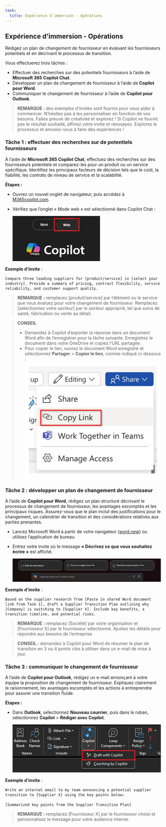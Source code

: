 ```yaml
---
task:
  title: Expérience d’immersion - Opérations
---
```


## Expérience d’immersion - Opérations

Rédigez un plan de changement de fournisseur en évaluant les fournisseurs potentiels et en décrivant le processus de transition.

Vous effectuerez trois tâches :  

- Effectuer des recherches sur des potentiels fournisseurs à l’aide de **Microsoft 365 Copilot Chat**.  
- Développer un plan de changement de fournisseur à l’aide de **Copilot pour Word**.  
- Communiquer le changement de fournisseur à l’aide de **Copilot pour Outlook**.  

> **REMARQUE :** des exemples d’invites sont fournis pour vous aider à commencer. N’hésitez pas à les personnaliser en fonction de vos besoins. Faites preuve de créativité et explorez ! Si Copilot ne fournit pas le résultat souhaité, affinez votre invite et réessayez. Explorez le processus et amusez-vous à faire des expériences !  

### Tâche 1 : effectuer des recherches sur de potentiels fournisseurs  

À l’aide de **Microsoft 365 Copilot Chat**, effectuez des recherches sur des fournisseurs potentiels et comparez-les pour un produit ou un service spécifique. Identifiez les principaux facteurs de décision tels que le coût, la fiabilité, les contrats de niveau de service et la scalabilité.  

**Étapes :**

- Ouvrez un nouvel onglet de navigateur, puis accédez à [M365copilot.com](https://m365copilot.com/).
- Vérifiez que l’onglet « Mode web » est sélectionné dans Copilot Chat :

    ![Capture d’écran montrant l’onglet Mode web.](../Prompts/Media/web-mode.png)

**Exemple d’invite** :

```text
Compare three leading suppliers for [product/service] in [select your industry]. Provide a summary of pricing, contract flexibility, service reliability, and customer support quality.
```

> **REMARQUE :** remplacez [produit/service] par l’élément ou le service que vous évaluez pour votre changement de fournisseur. Remplacez [sélectionnez votre secteur] par le secteur approprié, tel que soins de santé, fabrication ou vente au détail.  

> **CONSEIL**  
>
> - Demandez à Copilot d’exporter la réponse dans un document Word afin de l’enregistrer pour la tâche suivante. Enregistrez le document dans votre OneDrive et copiez l’URL partagée.
> - Pour copier le lien, ouvrez le document Word enregistré et sélectionnez **Partager** > **Copier le lien**, comme indiqué ci-dessous :  
> ![Partager le lien.](../Demos/Media/share-menu-with-copy-link-9fd1c60a.png)

### Tâche 2 : développer un plan de changement de fournisseur  

À l’aide de **Copilot pour Word**, rédigez un plan structuré décrivant le processus de changement de fournisseur, les avantages escomptés et les principaux risques. Assurez-vous que le plan inclut des justifications pour le changement, un calendrier de transition et des considérations relatives aux parties prenantes.  

- Lancez Microsoft Word à partir de votre navigateur ([word.new](https://word.new)) ou utilisez l’application de bureau.
- Entrez votre invite où le message **« Décrivez ce que vous souhaitez écrire »** est affiché.

    ![Capture d’écran montrant Copilot pour Word.](../Prompts/Media/draft-with-copilot.png)

**Exemple d’invite** :

```text
Based on the supplier research from [Paste in shared Word document link from Task 1], draft a Supplier Transition Plan outlining why [Company] is switching to [Supplier X]. Include key benefits, a transition timeline, and potential risks.
```

> **REMARQUE :** remplacez [Société] par votre organisation et [Fournisseur X] par le fournisseur sélectionné. Ajustez les détails pour répondre aux besoins de l’entreprise.

> **CONSEIL :** demandez à Copilot pour Word de résumer le plan de transition en 3 ou 4 points clés à utiliser dans un e-mail de mise à jour.

### Tâche 3 : communiquer le changement de fournisseur  

À l’aide de **Copilot pour Outlook**, rédigez un e-mail annonçant à votre équipe la proposition de changement de fournisseur. Expliquez clairement le raisonnement, les avantages escomptés et les actions à entreprendre pour assurer une transition fluide.  

**Étapes :**

- Dans **Outlook**, sélectionnez **Nouveau courrier**, puis dans le ruban, sélectionnez **Copilot** > **Rédiger avec Copilot**.

    ![Capture d’écran montrant Copilot pour Outlook.](../Prompts/Media/copilot-outlook-desktop.png)

**Exemple d’invite** :

```text
Write an internal email to my team announcing a potential supplier transition to [Supplier X] using the key points below:

[Summarized key points from the Supplier Transition Plan]
```

> **REMARQUE :** remplacez [Fournisseur X] par le fournisseur choisi et personnalisez le message pour votre audience interne.
